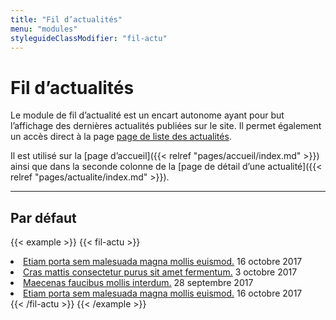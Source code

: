 ```yaml
---
title: "Fil d’actualités"
menu: "modules"
styleguideClassModifier: "fil-actu"
---
```


# Fil d’actualités

Le module de fil d’actualité est un encart autonome ayant pour but l’affichage des dernières actualités
publiées sur le site. Il permet également un accès direct à la page [page de liste des actualités](#).

Il est utilisé sur la [page d’accueil]({{< relref "pages/accueil/index.md" >}}) ainsi que dans la seconde
colonne de la [page de détail d’une actualité]({{< relref "pages/actualite/index.md" >}}).

---

## Par défaut

{{< example >}}
    {{< fil-actu >}}
        <li class="actu-list__item">
            <a href="#" class="discreet">Etiam porta sem malesuada magna mollis euismod.</a>
            <time datetime="2017-10-16" class="date">16 octobre 2017</time>
        </li>
        <li class="actu-list__item">
            <a href="#" class="discreet">Cras mattis consectetur purus sit amet fermentum.</a>
            <time datetime="2017-10-03" class="date">3 octobre 2017</time>
        </li>
        <li class="actu-list__item">
            <a href="#" class="discreet">Maecenas faucibus mollis interdum.</a>
            <time datetime="2017-09-28" class="date">28 septembre 2017</time>
        </li>
        <li class="actu-list__item">
            <a href="#" class="discreet">Etiam porta sem malesuada magna mollis euismod.</a>
            <time datetime="2017-10-16" class="date">16 octobre 2017</time>
        </li>
    {{< /fil-actu >}}
{{< /example >}}
